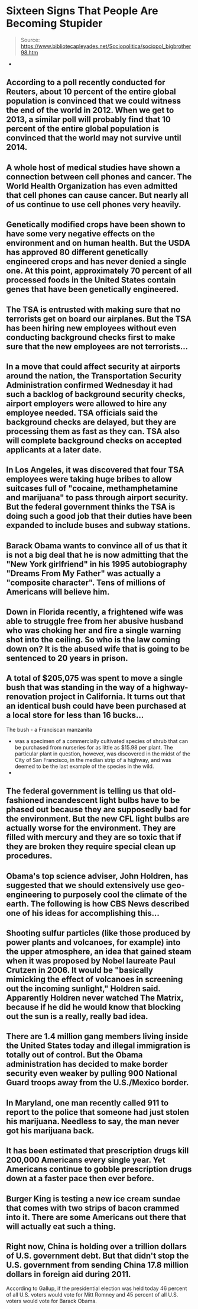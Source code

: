 # Sixteen Signs That People Are Becoming Stupider

> Source: https://www.bibliotecapleyades.net/Sociopolitica/sociopol_bigbrother98.htm

-
According to a poll recently conducted
for Reuters,
about 10 percent of the entire global population is
convinced that we could witness the end of the world
in 2012. When
we get to 2013, a similar poll will probably find that 10 percent of
the entire global population is convinced that the world may not
survive until 2014.
-
A whole host of medical studies have
shown a connection between cell phones and cancer. The World Health
Organization
has even admitted that
cell phones can cause cancer.
But nearly all of us continue to use cell phones very heavily.
-
Genetically modified crops have been
shown to have some very negative effects on the environment and on
human health. But the USDA has approved 80 different genetically
engineered crops and has never denied a single one. At this point,
approximately 70 percent of all processed foods in the United States
contain genes that have been genetically engineered.
-
The TSA is entrusted with making sure
that no terrorists get on board our airplanes. But the TSA has been
hiring new employees
without even conducting
background checks first to make sure that the new employees are not
terrorists...
-
In a move that could affect security at airports around the nation,
the Transportation Security Administration confirmed Wednesday it
had such a backlog of background security checks, airport employers
were allowed to hire any employee needed.
TSA officials said the background checks are delayed, but they are
processing them as fast as they can.
TSA also will complete background checks on accepted applicants at a
later date.
-
In Los Angeles, it was discovered that
four TSA employees were taking huge bribes to allow suitcases full
of "cocaine, methamphetamine and marijuana" to pass through airport
security. But the federal government thinks the TSA is doing such a
good job that their duties have been expanded to include buses and
subway stations.
-
Barack Obama wants to convince all of us
that it is not a big deal that he is now admitting that the "New
York girlfriend" in his 1995 autobiography "Dreams From My Father"
was actually a "composite character". Tens of millions of Americans
will believe him.
-
Down in Florida recently, a frightened
wife was able to struggle free from her abusive husband who was
choking her and fire a single warning shot into the ceiling. So who
is the law coming down on? It is the abused wife that is going to be
sentenced to
20 years in prison.
-
A total of $205,075 was spent to move a
single bush that was standing in the way of a highway-renovation
project in California. It turns out that an identical bush could
have been purchased at a local store for
less than 16 bucks...
-
The bush - a Franciscan manzanita
- was a specimen of a commercially
cultivated species of shrub that can be purchased from nurseries for
as little as $15.98 per plant.
The particular plant in question,
however, was discovered in the midst of the City of San Francisco,
in the median strip of a highway, and was deemed to be the last
example of the species in the wild.
-
The federal government is telling us
that old-fashioned incandescent light bulbs
have to be phased out
because they are supposedly bad for the environment. But the new CFL
light bulbs are actually worse for the environment. They are filled
with mercury and they are so toxic that if they are broken they
require
special clean up procedures.
-
Obama's top science adviser, John
Holdren, has suggested that we should extensively use geo-engineering
to purposely cool the climate of the earth.
The following is how CBS News
described one of his ideas for
accomplishing this...
-
Shooting sulfur particles (like those produced by power plants and
volcanoes, for example) into the upper atmosphere, an idea that
gained steam when it was proposed by Nobel laureate Paul Crutzen in
2006. It would be "basically mimicking the effect of volcanoes in
screening out the incoming sunlight," Holdren said.
Apparently Holdren never watched The Matrix, because if he did he
would know that blocking out the sun is a really, really bad idea.
-
There are 1.4 million gang members
living inside the United States today and illegal immigration is
totally out of control. But the Obama administration has decided to
make border security even weaker by pulling
900 National Guard
troops away from the U.S./Mexico border.
-
In Maryland, one man recently
called 911
to report to the police that someone had just stolen his marijuana.
Needless to say, the man never got his marijuana back.
-
It has been estimated that prescription
drugs
kill 200,000 Americans every single year. Yet Americans
continue to gobble
prescription drugs down at a faster pace then
ever before.
-
Burger King is testing a new ice cream
sundae that comes with
two strips of bacon crammed into it. There
are some Americans out there that will actually eat such a thing.
-
Right now, China is holding over a
trillion dollars of U.S. government debt. But that didn't stop the
U.S. government from sending China
17.8 million dollars in foreign
aid during 2011.
-
According to Gallup, if the presidential
election was held today 46 percent of all U.S. voters would vote for
Mitt Romney and 45 percent of all U.S. voters would vote for Barack
Obama.
